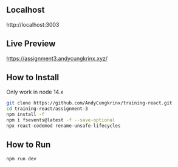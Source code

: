 ## Localhost
http://localhost:3003

## Live Preview
https://assignment3.andycungkrinx.xyz/

## How to Install
Only work in node 14.x
```sh
git clone https://github.com/AndyCungkrinx/training-react.git
cd training-react/assignment-3
npm install -f
npm i fsevents@latest -f --save-optional
npx react-codemod rename-unsafe-lifecycles
```

## How to Run

```sh
npm run dev
```